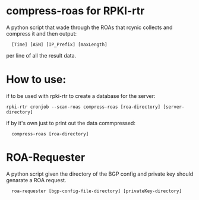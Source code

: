# compress-roas for RPKI-rtr
A python script that wade through the ROAs that rcynic collects and compress it and then output:

```shell
  [Time] [ASN] [IP_Prefix] [maxLength]
```

per line of all the result data.

# How to use:

if to be used with rpki-rtr to create a database for the server:

```shell
rpki-rtr cronjob --scan-roas compress-roas [roa-directory] [server-directory]
```

if by it's own just to print out the data commpressed:

```shell
  compress-roas [roa-directory]
```
# ROA-Requester

A python script given the directory of the BGP config and private key should genarate a ROA request.
```shell
  roa-requester [bgp-config-file-directory] [privateKey-directory]
```
